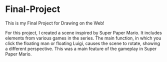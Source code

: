 # Final-Project
This is my Final Project for Drawing on the Web!

For this project, I created a scene inspired by Super Paper Mario. 
It includes elements from various games in the series. 
The main function, in which you click the floating man or floating Luigi,
causes the scene to rotate, showing a different perspective. 
This was a main feature of the gameplay in Super Paper Mario.
